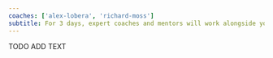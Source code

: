 ```yaml
---
coaches: ['alex-lobera', 'richard-moss']
subtitle: For 3 days, expert coaches and mentors will work alongside you in London on real-world React problems so you return to work as a Senior React developer
---
```


TODO ADD TEXT
